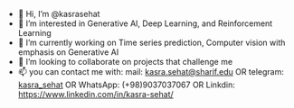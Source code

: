 - 👋 Hi, I’m @kasrasehat
- 👀 I’m interested in Generative AI, Deep Learning, and Reinforcement Learning
- 🌱 I’m currently working on Time series prediction, Computer vision with emphasis on Generative AI
- 💞️ I’m looking to collaborate on projects that challenge me
- 📫 you can contact me with: mail: kasra.sehat@sharif.edu OR telegram: [kasra_sehat](https://t.me/Kasra_sehat) OR WhatsApp: (+98)9037037067 OR Linkdin: https://www.linkedin.com/in/kasra-sehat/

<!---
kasrasehat/kasrasehat is a ✨ special ✨ repository because its `README.md` (this file) appears on your GitHub profile.
You can click the Preview link to take a look at your changes.
--->
